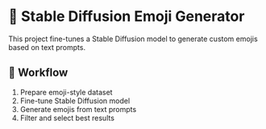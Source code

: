 # 🎨 Stable Diffusion Emoji Generator

This project fine-tunes a Stable Diffusion model to generate custom emojis based on text prompts.

## 🚀 Workflow

1. Prepare emoji-style dataset  
2. Fine-tune Stable Diffusion model  
3. Generate emojis from text prompts  
4. Filter and select best results  
